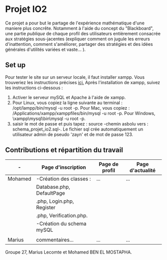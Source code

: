 # Projet IO2
Ce projet a pour but le partage de l'expérience mathématique d'une maniere plus concrête. Notamment à l'aide du concept du "Blackboard", une partie *publique* de chaque profil des utilisateurs entièrement consacrée aux stratégies sous-jacentes (expliquer comment on jugule les erreurs d'inattention, comment s'améliorer, partager des stratégies et des idées générales d'utilités variées et vaste... ).
## Set up
Pour tester le site sur un serveur locale, il faut installer xampp. 
Vous trouveriez les instructions précises [içi.](https://drive.google.com/file/d/1pUH2w41q2nd7mExbjuDU9Ha8weh5dxPh/view?usp=sharing)
Après l'installation de xampp, suivez les instructions ci-dessous :
1. Activer le serveur mySQL et Apache à l'aide de xampp.
2. Pour Linux, vous copiez la ligne suivante au terminal : /opt/lampp/bin/mysql -u root -p. 
Pour Mac, vous copiez : /Applications/xampp/xamppfiles/bin/mysql -u root -p.
Pour Windows, \xampp\mysql\bin\mysql -u root -p.
3. saisir le mot de passe et puis tapez : source -chemin asbolu vers : schema_projet_io2.sql-.
Le fichier sql crée automatiquement un utilisateur admin de pseudo 'zayn' et de mot de passe 123.
## Contributions et répartition du travail
|      -      | Page d'inscription        | Page de profil | Page d'actualité |
| ----------- | ------------------------  | -------------- | ---------------- |
| Mohamed     | -Création des classes :   | ...            | ...              |
|             | Database.php, DefaultPage |                |                  |
|             | .php, Login.php, Register |                |                  |
|             | .php, Verification.php.   |                |                  |
|             | -Création du schema mySQL |                |                  |
|             |                           |                |                  |
| Marius      | commentaires...           | ...            | ...              | 

Groupe 27, Marius Lecomte et Mohamed BEN EL MOSTAPHA.

